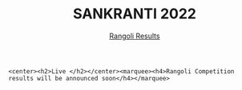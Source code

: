 <head>	<meta charset="UTF-8">	<title><center>SANKRANTI 2022</center></title>	<link rel="stylesheet" href="hw1.css"></head> <body>	<header>	<center>	<h1>SANKRANTI 2022</h1>	</center>	<nav>		
<a href="https://www.dream11.com/cricket/leagues/VIVO+IPL/1828/33316?invCode=19jqquq9fjm1x-&source=dream11">Rangoli Results</a>		<!--	<a href="https://www.dream11.com/cricket/leagues/VIVO+IPL/1828/33317?invCode=19jqr8rget4c8-&source=dream11">RCB vs MI</a>			<a href="https://forms.gle/iNTuaGbmmnDQzx57A">Picks</a>			<a href="orangeca.html" target="_blank">Orange cap</a>
	<a href="purpleca.html" target="_blank">purple cap</a>
	<a href="walle.html" target="_blank">wallet balance</a>-->
</nav>	</header>		<main>

 	<center><h2>Live </h2></center><marquee><h4>Rangoli Competition results will be announced soon</h4></marquee>
<!--iframe src="https://www.iplt20.com/match/2021/38" height="500" title="W3Schools Free Online Web Tutorials"></iframe>
 <h2><img src="ceo.jpg" alt="points" background-color="yellow" height="200" width="200"/><br>OUR CEO</h2><body style="background-color:yellow;">
 
  <h2><img src="logo.png" alt="points" background-color="yellow" height="50" width="50"/>Managed by Kamma Ramalayam, Chilakapadu </h2><body style="background-color:yellow;">-->

 <!--This is comment-->
